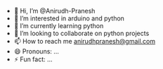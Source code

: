 - 👋 Hi, I’m @Anirudh-Pranesh
- 👀 I’m interested in arduino and python
- 🌱 I’m currently learning python
- 💞️ I’m looking to collaborate on python projects
- 📫 How to reach me anirudhpranesh@gmail.com
- 😄 Pronouns: ...
- ⚡ Fun fact: ...

<!---
Anirudh-Pranesh/Anirudh-Pranesh is a ✨ special ✨ repository because its `README.md` (this file) appears on your GitHub profile.
You can click the Preview link to take a look at your changes.
--->
